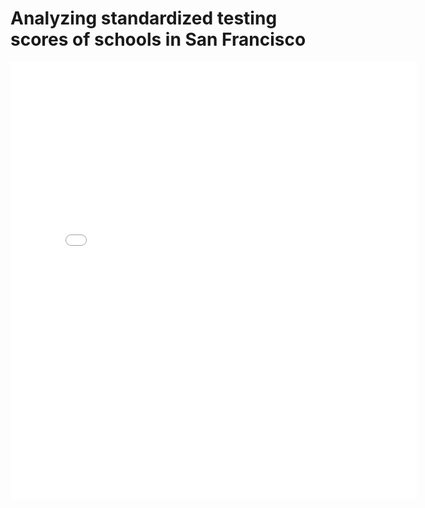 # Analyzing standardized testing scores of schools in San Francisco



<iframe src="/images/TimeSlider.html" style="border:none;height:700px;width:650px;"/>
